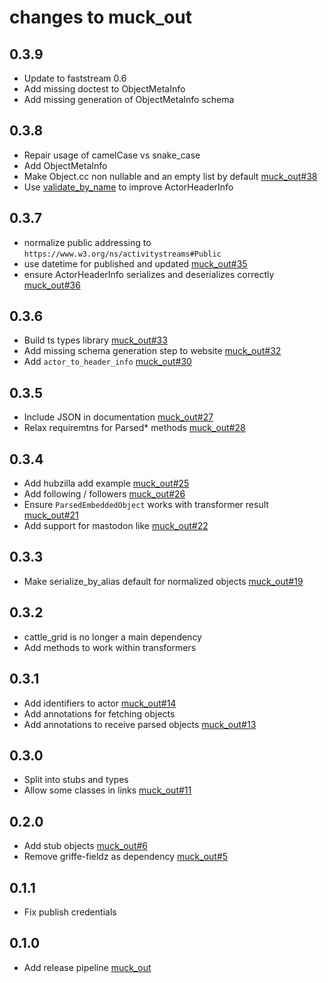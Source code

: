 # changes to muck_out

## 0.3.9

- Update to faststream 0.6
- Add missing doctest to ObjectMetaInfo
- Add missing generation of ObjectMetaInfo schema

## 0.3.8

- Repair usage of camelCase vs snake_case
- Add ObjectMetaInfo
- Make Object.cc non nullable and an empty list by default [muck_out#38](https://codeberg.org/bovine/muck_out/issues/38)
- Use [validate_by_name](https://docs.pydantic.dev/latest/concepts/alias/#configdict-settings) to improve ActorHeaderInfo

## 0.3.7

- normalize public addressing to `https://www.w3.org/ns/activitystreams#Public`
- use datetime for published and updated [muck_out#35](https://codeberg.org/bovine/muck_out/issues/35)
- ensure ActorHeaderInfo serializes and deserializes correctly [muck_out#36](https://codeberg.org/bovine/muck_out/issues/36)

## 0.3.6

- Build ts types library [muck_out#33](https://codeberg.org/bovine/muck_out/issues/33)
- Add missing schema generation step to website [muck_out#32](https://codeberg.org/bovine/muck_out/issues/32)
- Add `actor_to_header_info` [muck_out#30](https://codeberg.org/bovine/muck_out/issues/30)

## 0.3.5

- Include JSON in documentation [muck_out#27](https://codeberg.org/bovine/muck_out/issues/27)
- Relax requiremtns for Parsed* methods [muck_out#28](https://codeberg.org/bovine/muck_out/issues/28)

## 0.3.4

- Add hubzilla add example [muck_out#25](https://codeberg.org/bovine/muck_out/issues/25)
- Add following / followers [muck_out#26](https://codeberg.org/bovine/muck_out/issues/26)
- Ensure `ParsedEmbeddedObject` works with transformer result [muck_out#21](https://codeberg.org/bovine/muck_out/issues/21)
- Add support for mastodon like [muck_out#22](https://codeberg.org/bovine/muck_out/issues/22)

## 0.3.3

- Make serialize_by_alias default for normalized objects [muck_out#19](https://codeberg.org/bovine/muck_out/issues/19)

## 0.3.2

- cattle_grid is no longer a main dependency
- Add methods to work within transformers

## 0.3.1

- Add identifiers to actor [muck_out#14](https://codeberg.org/bovine/muck_out/issues/14)
- Add annotations for fetching objects
- Add annotations to receive parsed objects [muck_out#13](https://codeberg.org/bovine/muck_out/issues/13)

## 0.3.0

- Split into stubs and types
- Allow some classes in links [muck_out#11](https://codeberg.org/bovine/muck_out/issues/11)

## 0.2.0

- Add stub objects [muck_out#6](https://codeberg.org/bovine/muck_out/issues/6)
- Remove griffe-fieldz as dependency [muck_out#5](https://codeberg.org/bovine/muck_out/issues/5)

## 0.1.1

- Fix publish credentials

## 0.1.0

- Add release pipeline [muck_out](https://codeberg.org/bovine/muck_out/issues/2)
